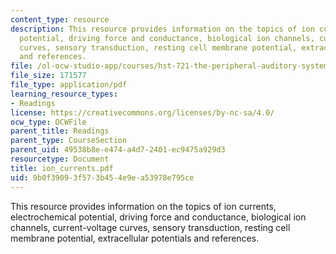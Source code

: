 ```yaml
---
content_type: resource
description: This resource provides information on the topics of ion currents, electrochemical
  potential, driving force and conductance, biological ion channels, current-voltage
  curves, sensory transduction, resting cell membrane potential, extracellular potentials
  and references.
file: /ol-ocw-studio-app/courses/hst-721-the-peripheral-auditory-system-fall-2005/9b0f39093f573b454e9ea53978e795ce_ion_currents.pdf
file_size: 171577
file_type: application/pdf
learning_resource_types:
- Readings
license: https://creativecommons.org/licenses/by-nc-sa/4.0/
ocw_type: OCWFile
parent_title: Readings
parent_type: CourseSection
parent_uid: 49538b8e-e474-a4d7-2401-ec9475a929d3
resourcetype: Document
title: ion_currents.pdf
uid: 9b0f3909-3f57-3b45-4e9e-a53978e795ce
---
```

This resource provides information on the topics of ion currents, electrochemical potential, driving force and conductance, biological ion channels, current-voltage curves, sensory transduction, resting cell membrane potential, extracellular potentials and references.